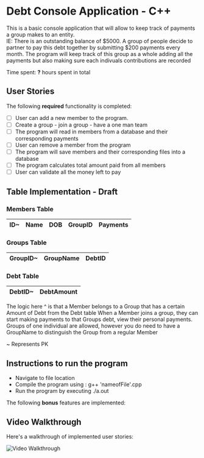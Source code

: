 # Debt Console Application - C++

This is a basic console application that will allow to keep track of payments a group makes 
to an entity. 
<br>IE: There is an outstanding balance of $5000. A group of people decide to partner to pay this debt together by
    submitting $200 payments every month. The program will keep track of this group as a whole adding all the payments
    but also making sure each indivuals contributions are recorded</br>

Time spent: **?** hours spent in total

## User Stories

The following **required** functionality is completed:

- [ ] User can add a new member to the program. 
- [ ] Create a group - join a group - have a one man team 
- [ ] The program will read in members from a database and their corresponding payments
- [ ] User can remove a member from the program
- [ ] The program will save members and their corresponding files into a database  
- [ ] The program calculates total amount paid from all members 
- [ ] User can validate all the money left to pay 

## Table Implementation - Draft 

### Members Table
 | ID~ | Name | DOB | GroupID | Payments | 
 | --- | ---- | --- | ------- | -------- | 

### Groups Table 
 | GroupID~ | GroupName | DebtID | 
 | ------- | --------- | ------ |

### Debt Table 
 | DebtID~| DebtAmount | 
 | ------ | ---------- |

The logic here ^ is that a Member belongs to a Group that has a certain Amount of Debt from the Debt table
When a Member joins a group, they can start making payments to that Groups debt, view their personal payments. 
Groups of one individual are allowed, however you do need to have a GroupName to distinguish 
the Group from a regular Member

~ Represents PK 

## Instructions to run the program

- Navigate to file location
- Compile the program using : g++ 'nameofFile'.cpp
- Run the program by executing ./a.out 

The following **bonus** features are implemented:


## Video Walkthrough

Here's a walkthrough of implemented user stories:

<img src='http://g.recordit.co/R0Uia1UCLl.gif' title='Video Walkthrough' width='' alt='Video Walkthrough' />
